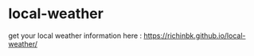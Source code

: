 # local-weather

get your local weather information here : https://richinbk.github.io/local-weather/
